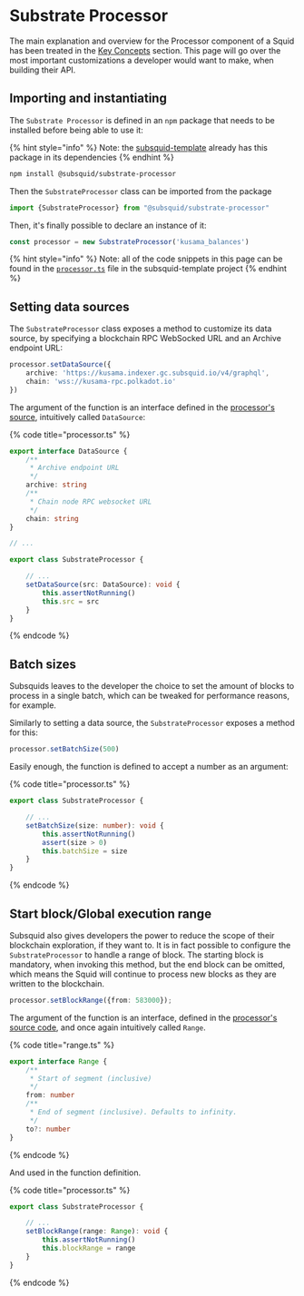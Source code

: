 # Substrate Processor

The main explanation and overview for the Processor component of a Squid has been treated in the [Key Concepts](../key-concepts/processor.md) section. This page will go over the most important customizations a developer would want to make, when building their API.

## Importing and instantiating

The `Substrate Processor` is defined in an `npm` package that needs to be installed before being able to use it:

{% hint style="info" %}
Note: the [subsquid-template](https://github.com/subsquid/squid-template) already has this package in its dependencies
{% endhint %}

```bash
npm install @subsquid/substrate-processor
```

Then the `SubstrateProcessor` class can be imported from the package

```typescript
import {SubstrateProcessor} from "@subsquid/substrate-processor"
```

Then, it's finally possible to declare an instance of it:

```typescript
const processor = new SubstrateProcessor('kusama_balances')
```

{% hint style="info" %}
Note: all of the code snippets in this page can be found in the [`processor.ts`](https://github.com/subsquid/squid-template/blob/main/src/processor.ts) file in the subsquid-template project
{% endhint %}

## Setting data sources

The `SubstrateProcessor` class exposes a method to customize its data source, by specifying a blockchain RPC WebSocked URL and an Archive endpoint URL:

```typescript
processor.setDataSource({
    archive: 'https://kusama.indexer.gc.subsquid.io/v4/graphql',
    chain: 'wss://kusama-rpc.polkadot.io'
})
```

The argument of the function is an interface defined in the [processor's source](https://github.com/subsquid/squid/blob/master/substrate-processor/src/processor.ts#L34), intuitively called `DataSource`:

{% code title="processor.ts" %}
```typescript
export interface DataSource {
    /**
     * Archive endpoint URL
     */
    archive: string
    /**
     * Chain node RPC websocket URL
     */
    chain: string
}

// ...

export class SubstrateProcessor {

    // ...
    setDataSource(src: DataSource): void {
        this.assertNotRunning()
        this.src = src
    }
}
```
{% endcode %}

## Batch sizes

Subsquids leaves to the developer the choice to set the amount of blocks to process in a single batch, which can be tweaked for performance reasons, for example.

Similarly to setting a data source, the `SubstrateProcessor` exposes a method for this:

```typescript
processor.setBatchSize(500)
```

Easily enough, the function is defined to accept a number as an argument:

{% code title="processor.ts" %}
```typescript
export class SubstrateProcessor {

    // ...
    setBatchSize(size: number): void {
        this.assertNotRunning()
        assert(size > 0)
        this.batchSize = size
    }
}
```
{% endcode %}

## Start block/Global execution range

Subsquid also gives developers the power to reduce the scope of their blockchain exploration, if they want to. It is in fact possible to configure the `SubstrateProcessor` to handle a range of block. The starting block is mandatory, when invoking this method, but the end block can be omitted, which means the Squid will continue to process new blocks as they are written to the blockchain.

```typescript
processor.setBlockRange({from: 583000});
```

The argument of the function is an interface, defined in the [processor's source code](https://github.com/subsquid/squid/blob/master/substrate-processor/src/util/range.ts#L4), and once again intuitively called `Range`.

{% code title="range.ts" %}
```typescript
export interface Range {
    /**
     * Start of segment (inclusive)
     */
    from: number
    /**
     * End of segment (inclusive). Defaults to infinity.
     */
    to?: number
}
```
{% endcode %}

And used in the function definition.

{% code title="processor.ts" %}
```typescript
export class SubstrateProcessor {

    // ...
    setBlockRange(range: Range): void {
        this.assertNotRunning()
        this.blockRange = range
    }
}
```
{% endcode %}

